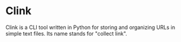 Clink
=====

Clink is a CLI tool written in Python for storing and organizing URLs in simple text files. Its name stands for "collect link".
